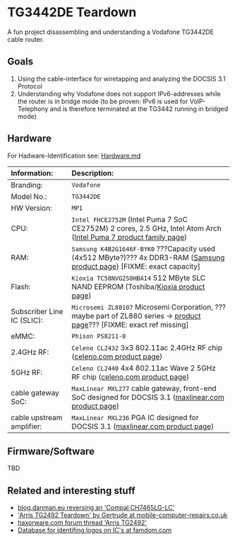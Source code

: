 # TG3442DE Teardown

A fun project disassembling and understanding a Vodafone TG3442DE cable router.

## Goals

1. Using the cable-interface for wiretapping and analyzing the DOCSIS 3.1 Protocol
2. Understanding why Vodafone does not support IPv6-addresses while the router is in bridge mode (to be proven: IPv6 is used for VoIP-Telephony and is therefore terminated at the TG3442 running in bridged mode)

## Hardware

For Hadware-Identification see: [Hardware.md](./Hadware.md)

| Information:  | Description: |
|:--------------|:-------------|
| Branding:     | `Vodafone` |
| Model No.:    | `TG3442DE` |
| HW Version:   | `MP1` |
| CPU:          | `Intel FHCE2752M` (Intel Puma 7 SoC CE2752M) 2 cores, 2.5 GHz, Intel Atom Arch ([Intel Puma 7 product family page](https://ark.intel.com/content/www/de/de/ark/products/140087/intel-puma-7-family.html)) |
| RAM:          | `Samsung K4B2G1646F-BYK0` ???Capacity used (4x512 MByte?)??? 4x DDR3-RAM ([Samsung product page](https://www.samsung.com/semiconductor/dram/ddr3/K4B2G1646F-BYK0/))  [FIXME: exact capacity] |
| Flash:        | `Kioxia TC58NVG2S0HBAI4` 512 MByte SLC NAND EEPROM (Toshiba/[Kioxia product page](https://business.kioxia.com/en-us/memory/detail.TC58NVG2S0HBAI4.html)) |
| Subscriber Line IC (SLIC): | `Microsemi ZL88107` Microsemi Corporation, ???maybe part of ZL880 series -> [product page](https://www.microchip.com/design-centers/interface-and-connectivity/line-circuits)??? [FIXME: exact ref missing]
| eMMC:         | `Phison PS8211-0` |
| 2.4GHz RF:    | `Celeno CL2432` 3x3 802.11ac 2.4GHz RF chip ([celeno.com product page](https://www.celeno.com/products/cl2432)) |
| 5GHz RF:      | `Celeno CL2440` 4x4 802.11ac Wave 2 5GHz RF chip ([celeno.com product page](https://www.celeno.com/products/cl2440)) |
| cable gateway SoC:        | `MaxLinear MXL277` cable gateway, front-end SoC designed for DOCSIS 3.1 ([maxlinear.com product page](https://www.maxlinear.com/product/access/cable-broadband/cable-front-ends/fsc-and-narrowband-tuners-demods/mxl277)) |
| cable upstream amplifier: | `MaxLinear MXL236` PGA IC designed for DOCSIS 3.1 ([maxlinear.com product page](https://www.maxlinear.com/product/access/cable-broadband/cable-front-ends/upstream-amplifiers/mxl236)) |

## Firmware/Software

TBD

## Related and interesting stuff

* [blog.danman.eu reversing an 'Compal CH7465LG-LC'](https://blog.danman.eu/about-adding-a-static-route-to-my-docsis-modem/)
* ['Arris TG2492 Teardown' by Gertrude at mobile-computer-repairs.co.uk](https://www.mobile-computer-repairs.co.uk/blog/topic/29/routers/Arris-TG2492)
* [haxorware.com forum thread 'Arris TG2492'](http://www.haxorware.com/forums/showthread.php?tid=6860)
* [Database for identifing logos on IC's at famdom.com](https://how-to.fandom.com/wiki/How_to_identify_integrated_circuit_(chip)_manufacturers_by_their_logos)
